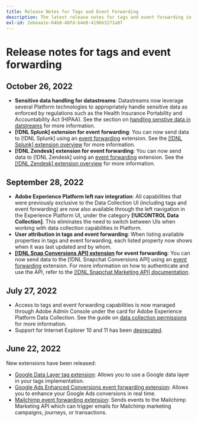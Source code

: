 ```yaml
---
title: Release Notes for Tags and Event Forwarding
description: The latest release notes for tags and event forwarding in Adobe Experience Platform.
exl-id: 2ebeaa1e-64b8-48fd-b4e8-419663271a87
---
```

# Release notes for tags and event forwarding

## October 26, 2022

* **Sensitive data handling for datastreams**: Datastreams now leverage several Platform technologies to appropriately handle sensitive data as enforced by regulations such as the Health Insurance Portability and Accountability Act (HIPAA). See the section on [handling senstive data in datstreams](../../edge/datastreams/overview.md#sensitive) for more information.
* **[!DNL Splunk] extension for event forwarding**: You can now send data to [!DNL Splunk] using an [event forwarding](../ui/event-forwarding/overview.md) extension. See the [[!DNL Splunk] extension overview](../extensions/client/splunk/overview.md) for more information.
* **[!DNL Zendesk] extension for event forwarding**: You can now send data to [!DNL Zendesk] using an [event forwarding](../ui/event-forwarding/overview.md) extension. See the [[!DNL Zendesk] extension overview](../extensions/client/zendesk/overview.md) for more information.

## September 28, 2022

* **Adobe Experience Platform left nav integration**: All capabilities that were previously exclusive to the Data Collection UI (including tags and event forwarding) are now also available through the left navigation in the Experience Platform UI, under the category **[!UICONTROL Data Collection]**. This eliminates the need to switch between UIs when working with data collection capabilities in Platform.
* **User attribution in tags and event forwarding**: When listing available properties in tags and event forwarding, each listed property now shows when it was last updated and by whom.
* **[[!DNL Snap Conversions API] extension](https://exchange.adobe.com/apps/ec/108550) for event forwarding**: You can now send data to the [!DNL Snapchat Conversions API] using an [event forwarding](../../tags/ui/event-forwarding/overview.md) extension. For more information on how to authenticate and use the API, refer to the [[!DNL Snapchat Marketing API] documentation](https://marketingapi.snapchat.com/docs/conversion.html).

## July 27, 2022

* Access to tags and event forwarding capabilities is now managed through Adobe Admin Console under the card for Adobe Experience Platform Data Collection. See the guide on [data collection permissions](../../collection/permissions.md) for more information.
* Support for Internet Explorer 10 and 11 has been [deprecated](../ie-deprecation.md).

## June 22, 2022

New extensions have been released:

* [Google Data Layer tag extension](../extensions/client/google-data-layer/overview.md): Allows you to use a Google data layer in your tags implementation.
* [Google Ads Enhanced Conversions event forwarding extension](https://partners.adobe.com/exchangeprogram/experiencecloud/exchange.details.108630.html): Allows you to enhance your Google Ads conversions in real time.
* [Mailchimp event forwarding extension](../extensions/client/mailchimp/overview.md): Sends events to the Mailchimp Marketing API which can trigger emails for Mailchimp marketing campaigns, journeys, or transactions.
